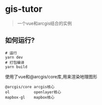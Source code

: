 # gis-tutor
> 一个vue和arcgis结合的实例

## 如何运行?
```shell
# 运行
yarn dev
# 打包编译
yarn build
```
使用了vue和@arcgis/core库,用来渲染地理图形
```shell
@arcgis/core arcgis核心
ol           openlayer核心
mapbox-gl    mapbox核心
```
